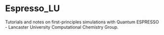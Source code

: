 # Espresso_LU
Tutorials and notes on first-principles simulations with Quantum ESPRESSO - Lancaster University Computational Chemistry Group.
